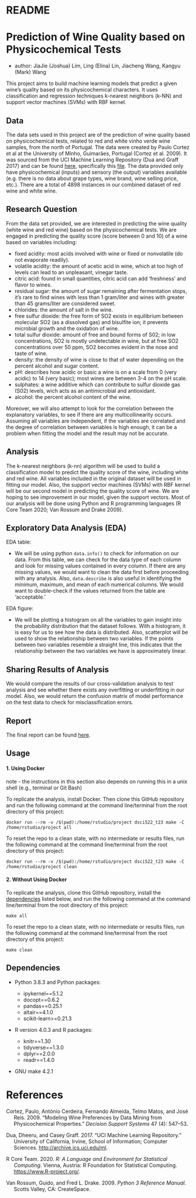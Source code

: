 README
================

# Prediction of Wine Quality based on Physicochemical Tests

-   author: JiaJie (Joshua) Lim, Ling (Elina) Lin, Jiacheng Wang, Kangyu
    (Mark) Wang

This project aims to build machine learning models that predict a given
wine’s quality based on its physicochemical characters. It uses
classification and regression techniques k-nearest neighbors (k-NN) and
support vector machines (SVMs) with RBF kernel.

## Data

The data sets used in this project are of the prediction of wine quality
based on physicochemical tests, related to red and white vinho verde
wine samples, from the north of Portugal. The data were created by Paulo
Cortez et al at the University of Minho, Guimarães, Portugal (Cortez et
al. 2009). It was sourced from the UCI Machine Learning Repository (Dua
and Graff 2017) and can be found
[here](https://archive.ics.uci.edu/ml/datasets/Wine+Quality),
specifically this
[file](https://archive.ics.uci.edu/ml/machine-learning-databases/wine-quality/).
The data provided only have physicochemical (inputs) and sensory (the
output) variables available (e.g. there is no data about grape types,
wine brand, wine selling price, etc.). There are a total of 4898
instances in our combined dataset of red wine and white wine.

## Research Question

From the data set provided, we are interested in predicting the wine
quality (white wine and red wine) based on the physicochemical tests. We
are engaged in predicting the quality score (score between 0 and 10) of
a wine based on variables including:

-   fixed acidity: most acids involved with wine or fixed or nonvolatile
    (do not evaporate readily).
-   volatile acidity: the amount of acetic acid in wine, which at too
    high of levels can lead to an unpleasant, vinegar taste.
-   citric acid: found in small quantities, citric acid can add
    ‘freshness’ and flavor to wines.
-   residual sugar: the amount of sugar remaining after fermentation
    stops, it’s rare to find wines with less than 1 gram/liter and wines
    with greater than 45 grams/liter are considered sweet.
-   chlorides: the amount of salt in the wine.
-   free sulfur dioxide: the free form of SO2 exists in equilibrium
    between molecular SO2 (as a dissolved gas) and bisulfite ion; it
    prevents microbial growth and the oxidation of wine.
-   total sulfur dioxide: amount of free and bound forms of S02; in low
    concentrations, SO2 is mostly undetectable in wine, but at free SO2
    concentrations over 50 ppm, SO2 becomes evident in the nose and
    taste of wine.
-   density: the density of wine is close to that of water depending on
    the percent alcohol and sugar content.
-   pH: describes how acidic or basic a wine is on a scale from 0 (very
    acidic) to 14 (very basic); most wines are between 3-4 on the pH
    scale.
-   sulphates: a wine additive which can contribute to sulfur dioxide
    gas (S02) levels, wich acts as an antimicrobial and antioxidant.
-   alcohol: the percent alcohol content of the wine.

Moreover, we will also attempt to look for the correlation between the
explanatory variables, to see if there are any multicollinearity occurs.
Assuming all variables are independent, if the variables are correlated
and the degree of correlation between variables is high enough, it can
be a problem when fitting the model and the result may not be accurate.

## Analysis

The k-nearest neighbors (k-nn) algorithm will be used to build a
classification model to predict the quality score of the wine, including
white and red wine. All variables included in the original dataset will
be used in fitting our model. Also, the support vector
machines (SVMs) with RBF kernel will be our second model in predicting
the quality score of wine. We are hoping to see improvement in our
model, given the support vectors. Most of our analysis will be done
using Python and R programming languages (R Core Team 2020; Van Rossum
and Drake 2009).

## Exploratory Data Analysis (EDA)

EDA table:

-   We will be using python `data.info()` to check for information on
    our data. From this table, we can check for the data type of each
    column and look for missing values contained in every column. If
    there are any missing values, we would want to clean the data first
    before proceeding with any analysis. Also, `data.describe` is also
    useful in identifying the minimum, maximum, and mean of each
    numerical columns. We would want to double-check if the values
    returned from the table are ‘acceptable.’

EDA figure:

-   We will be plotting a histogram on all the variables to gain insight
    into the probability distribution that the dataset follows. With a
    histogram, it is easy for us to see how the data is distributed.
    Also, scatterplot will be used to show the relationship between two
    variables. If the points between two variables resemble a straight
    line, this indicates that the relationship between the two variables
    we have is approximately linear.

## Sharing Results of Analysis

We would compare the results of our cross-validation analysis to test
analysis and see whether there exists any overfitting or underfitting in
our model. Also, we would return the confusion matrix of model
performance on the test data to check for misclassification errors.

## Report

The final report can be found [here](https://htmlpreview.github.io/?https://raw.githubusercontent.com/UBC-MDS/DSCI522_Team_23/main/doc/wine_quality_predict_report.html).


Usage
-----

#### 1. Using Docker

note - the instructions in this section also depends on running this in a unix shell (e.g., terminal or Git Bash)

To replicate the analysis, install Docker. Then clone this GitHub repository and run the following command at the command line/terminal from the root directory of this project:

    docker run --rm -v /$(pwd):/home/rstudio/project dsci522_t23 make -C /home/rstudio/project all

To reset the repo to a clean state, with no intermediate or results files, run the following command at the command line/terminal from the root directory of this project:

    docker run --rm -v /$(pwd):/home/rstudio/project dsci522_t23 make -C /home/rstudio/project clean

#### 2. Without Using Docker

To replicate the analysis, clone this GitHub repository, install the
[dependencies](#dependencies) listed below, and run the following
command at the command line/terminal from the root directory of this
project:

    make all

To reset the repo to a clean state, with no intermediate or results
files, run the following command at the command line/terminal from the
root directory of this project:

    make clean

Dependencies
------------

-   Python 3.8.3 and Python packages:
    -   ipykernel==5.1.2
    -   docopt==0.6.2
    -   pandas==0.25.1
    -   altair==4.1.0
    -   scikit-learn>=0.21.3

-   R version 4.0.3 and R packages:
    -   knitr==1.30
    -   tidyverse==1.3.0
    -   dplyr==2.0.0
    -   readr==1.4.0
  
-   GNU make 4.2.1

# References

<div id="refs" class="references csl-bib-body hanging-indent">

<div id="ref-cortez2009modeling" class="csl-entry">

Cortez, Paulo, António Cerdeira, Fernando Almeida, Telmo Matos, and José
Reis. 2009. “Modeling Wine Preferences by Data Mining from
Physicochemical Properties.” *Decision Support Systems* 47 (4): 547–53.

</div>

<div id="ref-Dua2019" class="csl-entry">

Dua, Dheeru, and Casey Graff. 2017. “UCI Machine Learning Repository.”
University of California, Irvine, School of Information; Computer
Sciences. <http://archive.ics.uci.edu/ml>.

</div>

<div id="ref-R" class="csl-entry">

R Core Team. 2020. *R: A Language and Environment for Statistical
Computing*. Vienna, Austria: R Foundation for Statistical Computing.
<https://www.R-project.org/>.

</div>

<div id="ref-Python" class="csl-entry">

Van Rossum, Guido, and Fred L. Drake. 2009. *Python 3 Reference Manual*.
Scotts Valley, CA: CreateSpace.

</div>

</div>
